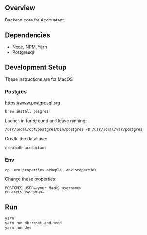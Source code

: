 ## Overview

Backend core for Accountant.

## Dependencies

- Node, NPM, Yarn
- Postgresql

## Development Setup

These instructions are for MacOS.

### Postgres
https://www.postgresql.org

    brew install posgres

Launch in foreground and leave running:

    /usr/local/opt/postgres/bin/postgres -D /usr/local/var/postgres

Create the database:

    createdb accountant

### Env

    cp .env.properties.example .env.properties

Change these properties:

```
POSTGRES_USER=<your MacOS username>
POSTGRES_PASSWORD=
```

## Run

```bash
yarn
yarn run db:reset-and-seed
yarn run dev
```
